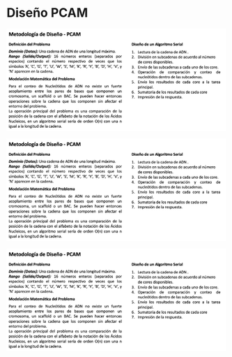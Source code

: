 # Diseño PCAM
![Diseño PCAM 1](./img/PCAM_1.png)

![Diseño PCAM 2](./img/PCAM_1.png)

![Diseño PCAM 3](./img/PCAM_1.png)
